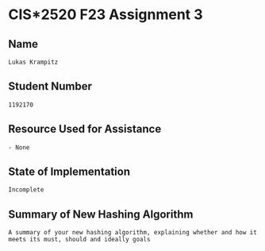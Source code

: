 # CIS*2520 F23 Assignment 3

## Name 

    Lukas Krampitz

## Student Number

    1192170

## Resource Used for Assistance

    - None

## State of Implementation

    Incomplete

## Summary of New Hashing Algorithm

    A summary of your new hashing algorithm, explaining whether and how it meets its must, should and ideally goals
